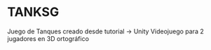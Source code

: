 # TANKSG
Juego de Tanques creado desde tutorial -> Unity Videojuego para 2 jugadores en 3D ortográfico
